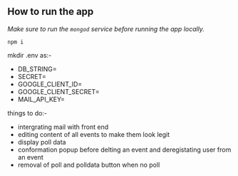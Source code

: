 

## How to run the app

_Make sure to run the `mongod` service before running the app locally._

`npm i`

mkdir .env as:-
  - DB_STRING=
  - SECRET=
  - GOOGLE_CLIENT_ID=
  - GOOGLE_CLIENT_SECRET=
  - MAIL_API_KEY= 

things to do:- 
  - intergrating mail with front end
  - editing content of all events to make them look legit
  - display poll data
  - conformation popup before delting an event and deregistating user from an event
  - removal of poll and polldata button when no poll

